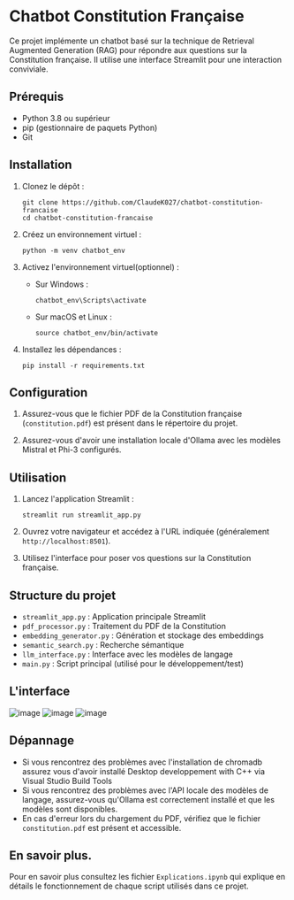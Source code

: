 # Chatbot Constitution Française

Ce projet implémente un chatbot basé sur la technique de Retrieval Augmented Generation (RAG) pour répondre aux questions sur la Constitution française. Il utilise une interface Streamlit pour une interaction conviviale.

## Prérequis

- Python 3.8 ou supérieur
- pip (gestionnaire de paquets Python)
- Git

## Installation

1. Clonez le dépôt :
   ```
   git clone https://github.com/ClaudeK027/chatbot-constitution-francaise
   cd chatbot-constitution-francaise
   ```

2. Créez un environnement virtuel :
   ```
   python -m venv chatbot_env
   ```

3. Activez l'environnement virtuel(optionnel) :
   - Sur Windows :
     ```
     chatbot_env\Scripts\activate
     ```
   - Sur macOS et Linux :
     ```
     source chatbot_env/bin/activate
     ```

4. Installez les dépendances :
   ```
   pip install -r requirements.txt
   ```

## Configuration

1. Assurez-vous que le fichier PDF de la Constitution française (`constitution.pdf`) est présent dans le répertoire du projet.

2. Assurez-vous d'avoir une installation locale d'Ollama avec les modèles Mistral et Phi-3 configurés.

## Utilisation

1. Lancez l'application Streamlit :
   ```
   streamlit run streamlit_app.py
   ```

2. Ouvrez votre navigateur et accédez à l'URL indiquée (généralement `http://localhost:8501`).

3. Utilisez l'interface pour poser vos questions sur la Constitution française.

## Structure du projet

- `streamlit_app.py` : Application principale Streamlit
- `pdf_processor.py` : Traitement du PDF de la Constitution
- `embedding_generator.py` : Génération et stockage des embeddings
- `semantic_search.py` : Recherche sémantique
- `llm_interface.py` : Interface avec les modèles de langage
- `main.py` : Script principal (utilisé pour le développement/test)

## L'interface 
![image](https://github.com/user-attachments/assets/d771da9d-465c-409d-b8f3-0b16b4386167)
![image](https://github.com/user-attachments/assets/d4d0e5e0-8fc1-4e12-b769-d29bfd6970f3)
![image](https://github.com/user-attachments/assets/71e98322-b20e-4ee0-8ddb-5dfaee3b91c8)




## Dépannage

- Si vous rencontrez des problèmes avec l'installation de chromadb assurez vous d'avoir installé Desktop developpement with C++ via Visual Studio Build Tools
- Si vous rencontrez des problèmes avec l'API locale des modèles de langage, assurez-vous qu'Ollama est correctement installé et que les modèles sont disponibles.
- En cas d'erreur lors du chargement du PDF, vérifiez que le fichier `constitution.pdf` est présent et accessible.

## En savoir plus.

Pour en savoir plus consultez  les fichier `Explications.ipynb` qui explique en détails le fonctionnement de chaque script utilisés dans ce projet.


